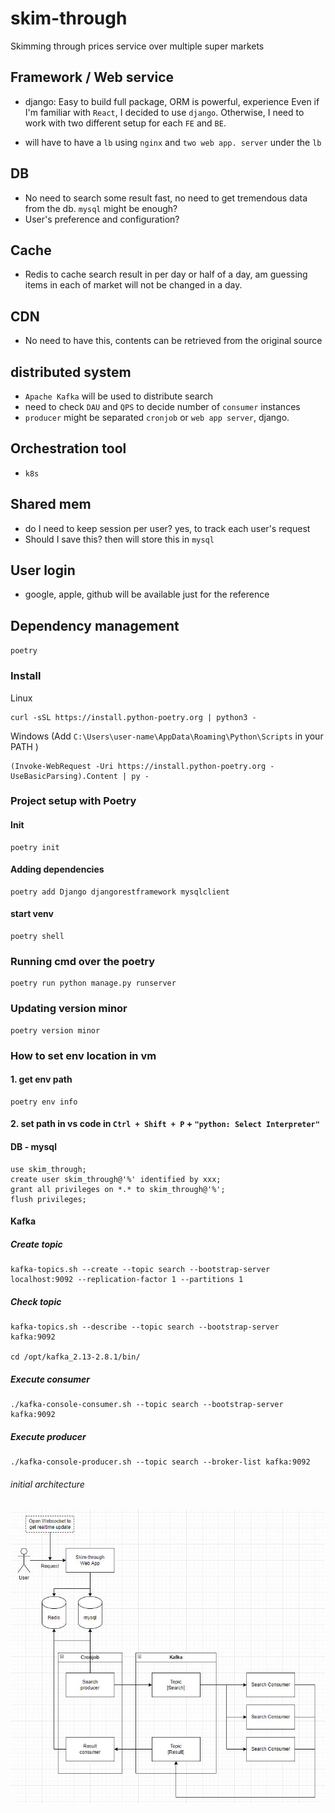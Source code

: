 # skim-through
Skimming through prices service over multiple super markets



## Framework / Web service
- django: Easy to build full package, ORM is powerful, experience
Even if I'm familiar with `React`, I decided to use `django`. Otherwise, I need to work with two different setup for each `FE` and `BE`.

- will have to have a `lb` using `nginx` and `two web app. server` under the `lb`


## DB
- No need to search some result fast, no need to get tremendous data from the db. `mysql` might be enough?
- User's preference and configuration? 

## Cache
- Redis to cache search result in per day or half of a day, am guessing items in each of market will not be changed in a day.


## CDN
- No need to have this, contents can be retrieved from the original source

## distributed system
- `Apache Kafka` will be used to distribute search
- need to check `DAU` and `QPS` to decide number of `consumer` instances
- `producer` might be separated `cronjob` or `web app server`, django.

## Orchestration tool
- `k8s`

## Shared mem
- do I need to keep session per user? yes, to track each user's request
- Should I save this? then will store this in `mysql`

## User login
- google, apple, github will be available just for the reference

## Dependency management
`poetry`

### Install

Linux
```
curl -sSL https://install.python-poetry.org | python3 -
```


Windows (Add `C:\Users\user-name\AppData\Roaming\Python\Scripts` in your PATH )
```
(Invoke-WebRequest -Uri https://install.python-poetry.org -UseBasicParsing).Content | py -
```

### Project setup with Poetry

#### Init

```
poetry init
```

#### Adding dependencies

```
poetry add Django djangorestframework mysqlclient
```

#### start venv
```
poetry shell
```

### Running cmd over the poetry
```
poetry run python manage.py runserver
```

### Updating version minor

```
poetry version minor
```

### How to set env location in vm

#### 1. get env path
```
poetry env info
```

#### 2. set path in vs code in `Ctrl + Shift + P` + `"python: Select Interpreter"`



#### DB - mysql
```
use skim_through;
create user skim_through@'%' identified by xxx;
grant all privileges on *.* to skim_through@'%';
flush privileges;
```


#### Kafka

##### Create topic

```
kafka-topics.sh --create --topic search --bootstrap-server localhost:9092 --replication-factor 1 --partitions 1
```

##### Check topic
```
kafka-topics.sh --describe --topic search --bootstrap-server kafka:9092

cd /opt/kafka_2.13-2.8.1/bin/
```


##### Execute consumer
```
./kafka-console-consumer.sh --topic search --bootstrap-server kafka:9092
```


##### Execute producer
```
./kafka-console-producer.sh --topic search --broker-list kafka:9092
```


###### initial architecture
![initial architecture](initial_architecture.jpg)